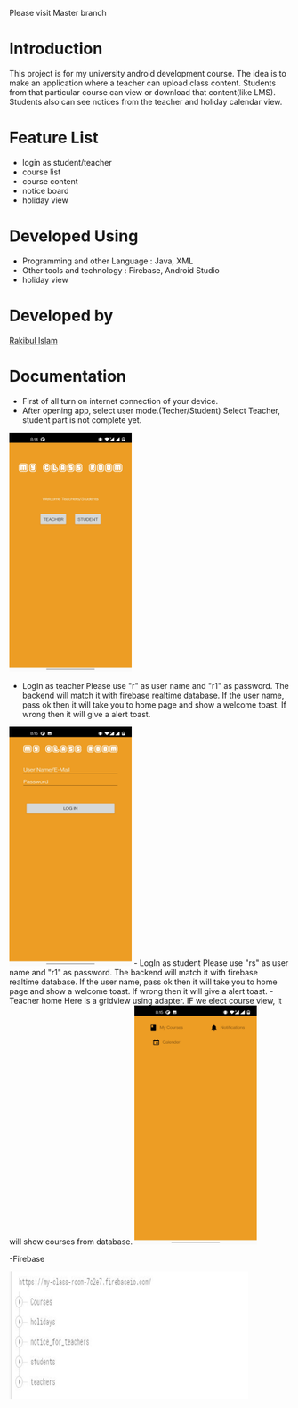 Please visit Master branch
# Introduction
This project is for my university android development course. The idea is to make an application where a teacher can upload class content. Students from that particular course can view or download that content(like LMS). Students also can see notices from the teacher and holiday calendar view.
# Feature List
- login as student/teacher
- course list
- course content
- notice board
- holiday view
# Developed Using
- Programming and other Language :
Java, XML
- Other tools and technology :
Firebase, Android Studio
- holiday view
# Developed by
[Rakibul Islam](https://github.com/Rakibul25)

# Documentation
- First of all turn on internet connection of your device.
- After opening app, select user mode.(Techer/Student)
Select Teacher, student part is not complete yet.
<img src="https://github.com/Rakibul25/Android-lab-project/blob/master/MyClassRoom/images/Screenshot_20220603-201456.jpg" width="220" height="430">


- LogIn as teacher
 Please use "r" as user name and "r1" as password. The backend will match it with firebase realtime database.
 If the user name, pass ok then it will take you to home page and show a welcome toast. If wrong then it will give a alert toast.
<img src="https://github.com/Rakibul25/Android-lab-project/blob/master/MyClassRoom/images/Screenshot_20220603-201501.jpg" width="220" height="430">
- LogIn as student
 Please use "rs" as user name and "r1" as password. The backend will match it with firebase realtime database.
 If the user name, pass ok then it will take you to home page and show a welcome toast. If wrong then it will give a alert toast.
- Teacher home
Here is a gridview using adapter. IF we elect course view, it will show courses from database.
<img src="https://github.com/Rakibul25/Android-lab-project/blob/master/MyClassRoom/images/Screenshot_20220603-201525.jpg" width="220" height="430">

-Firebase

<img src="https://github.com/Rakibul25/Android-lab-project/blob/master/MyClassRoom/images/firebase.JPG" width="430" height="230">

